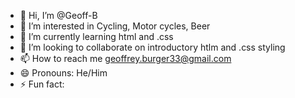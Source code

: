 - 👋 Hi, I’m @Geoff-B
- 👀 I’m interested in Cycling, Motor cycles, Beer
- 🌱 I’m currently learning html and .css
- 💞️ I’m looking to collaborate on introductory htlm and .css styling
- 📫 How to reach me geoffrey.burger33@gmail.com
- 😄 Pronouns: He/Him
- ⚡ Fun fact: 

<!---
Geoff-B/Geoff-B is a ✨ special ✨ repository because its `README.md` (this file) appears on your GitHub profile.
You can click the Preview link to take a look at your changes.
--->
